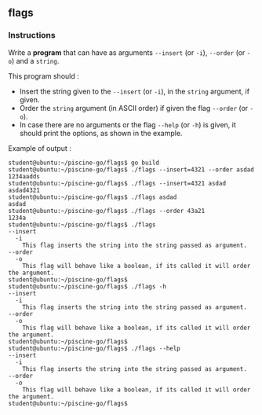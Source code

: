 ## flags

### Instructions

Write a **program** that can have as arguments `--insert` (or `-i`),  `--order` (or `-o`) and a `string`.

This program should :

- Insert the string given to the `--insert` (or `-i`), in the `string` argument, if given.
- Order the `string` argument (in ASCII order) if given the flag `--order` (or `-o`).
- In case there are no arguments or the flag `--help` (or `-h`) is given, it should print the options, as shown in the example.

Example of output :

```console
student@ubuntu:~/piscine-go/flags$ go build
student@ubuntu:~/piscine-go/flags$ ./flags --insert=4321 --order asdad
1234aadds
student@ubuntu:~/piscine-go/flags$ ./flags --insert=4321 asdad
asdad4321
student@ubuntu:~/piscine-go/flags$ ./flags asdad
asdad
student@ubuntu:~/piscine-go/flags$ ./flags --order 43a21
1234a
student@ubuntu:~/piscine-go/flags$ ./flags
--insert
  -i
    This flag inserts the string into the string passed as argument.
--order
  -o
    This flag will behave like a boolean, if its called it will order the argument.
student@ubuntu:~/piscine-go/flags$
student@ubuntu:~/piscine-go/flags$ ./flags -h
--insert
  -i
    This flag inserts the string into the string passed as argument.
--order
  -o
    This flag will behave like a boolean, if its called it will order the argument.
student@ubuntu:~/piscine-go/flags$
student@ubuntu:~/piscine-go/flags$ ./flags --help
--insert
  -i
    This flag inserts the string into the string passed as argument.
--order
  -o
    This flag will behave like a boolean, if its called it will order the argument.
student@ubuntu:~/piscine-go/flags$
```
